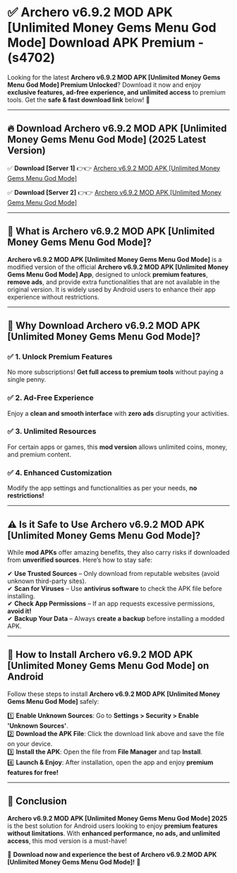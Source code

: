 
# ✅ Archero v6.9.2 MOD APK [Unlimited Money Gems Menu God Mode] Download APK Premium -  (s4702) 

Looking for the latest **Archero v6.9.2 MOD APK [Unlimited Money Gems Menu God Mode] Premium Unlocked**? Download it now and enjoy **exclusive features, ad-free experience, and unlimited access** to premium tools. Get the **safe & fast download link** below! 🚀

---

## 🔥 Download Archero v6.9.2 MOD APK [Unlimited Money Gems Menu God Mode] (2025 Latest Version)

✅ **Download [Server 1]** 👉👉 [Archero v6.9.2 MOD APK [Unlimited Money Gems Menu God Mode] ](https://apkcomod.com?title=Archero_v6.9.2_MOD_APK_[Unlimited_Money_Gems_Menu_God_Mode])  

✅ **Download [Server 2]** 👉👉 [Archero v6.9.2 MOD APK [Unlimited Money Gems Menu God Mode] ](https://apkcomod.com?title=Archero_v6.9.2_MOD_APK_[Unlimited_Money_Gems_Menu_God_Mode])  


---

## 📌 What is Archero v6.9.2 MOD APK [Unlimited Money Gems Menu God Mode]?

**Archero v6.9.2 MOD APK [Unlimited Money Gems Menu God Mode]** is a modified version of the official **Archero v6.9.2 MOD APK [Unlimited Money Gems Menu God Mode] App**, designed to unlock **premium features**, **remove ads**, and provide extra functionalities that are not available in the original version. It is widely used by Android users to enhance their app experience without restrictions.

---

## 🌟 Why Download Archero v6.9.2 MOD APK [Unlimited Money Gems Menu God Mode]?

### ✅ 1. Unlock Premium Features
No more subscriptions! **Get full access to premium tools** without paying a single penny.

### ✅ 2. Ad-Free Experience
Enjoy a **clean and smooth interface** with **zero ads** disrupting your activities.

### ✅ 3. Unlimited Resources
For certain apps or games, this **mod version** allows unlimited coins, money, and premium content.

### ✅ 4. Enhanced Customization
Modify the app settings and functionalities as per your needs, **no restrictions!**

---

## ⚠️ Is it Safe to Use Archero v6.9.2 MOD APK [Unlimited Money Gems Menu God Mode]?

While **mod APKs** offer amazing benefits, they also carry risks if downloaded from **unverified sources**. Here’s how to stay safe:

✔ **Use Trusted Sources** – Only download from reputable websites (avoid unknown third-party sites).  
✔ **Scan for Viruses** – Use **antivirus software** to check the APK file before installing.  
✔ **Check App Permissions** – If an app requests excessive permissions, **avoid it!**  
✔ **Backup Your Data** – Always **create a backup** before installing a modded APK.

---

## 📲 How to Install Archero v6.9.2 MOD APK [Unlimited Money Gems Menu God Mode] on Android

Follow these steps to install **Archero v6.9.2 MOD APK [Unlimited Money Gems Menu God Mode]** safely:

1️⃣ **Enable Unknown Sources**: Go to **Settings > Security > Enable 'Unknown Sources'**.  
2️⃣ **Download the APK File**: Click the download link above and save the file on your device.  
3️⃣ **Install the APK**: Open the file from **File Manager** and tap **Install**.  
4️⃣ **Launch & Enjoy**: After installation, open the app and enjoy **premium features for free!**

---

## 🚀 Conclusion

**Archero v6.9.2 MOD APK [Unlimited Money Gems Menu God Mode] 2025** is the best solution for Android users looking to enjoy **premium features without limitations**. With **enhanced performance, no ads, and unlimited access**, this mod version is a must-have!

🔻 **Download now and experience the best of Archero v6.9.2 MOD APK [Unlimited Money Gems Menu God Mode]!** 🔻

